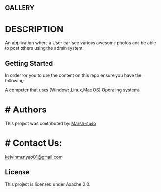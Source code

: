 ## GALLERY

# DESCRIPTION
An application where a User can see various awesome photos and be able to post others using the admin system.

## Getting Started
In order for you to use the content on this repo ensure you have the following:

 A computer that uses (Windows,Linux,Mac OS) Operating systems

 # # Authors
 This project was contributed by:
  [Marsh-sudo](https://github.com/marsh-sudo/)

  # # Contact Us:
  kelvinmunyao01@gmail.com

## License
This project is licensed under Apache 2.0.
